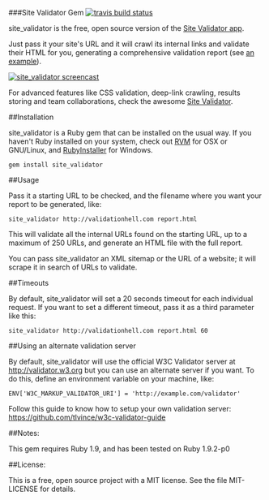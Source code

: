###Site Validator Gem [![travis build status](https://secure.travis-ci.org/jaimeiniesta/site_validator.png?branch=master)](http://travis-ci.org/jaimeiniesta/site_validator)

site_validator is the free, open source version of the [Site Validator app](https://sitevalidator.com).

Just pass it your site's URL and it will crawl its internal links and validate their HTML for you, generating a comprehensive validation report (see [an example](http://sitevalidator.com/gem/report.html)).

[![site_validator screencast](https://dl.dropboxusercontent.com/u/2268180/sitevalidator_gem_video.png)](https://sitevalidator.com/video_gem?autoplay=true)

For advanced features like CSS validation, deep-link crawling, results storing and team collaborations, check the awesome [Site Validator](https://sitevalidator.com/).

##Installation

site_validator is a Ruby gem that can be installed on the usual way. If you haven't Ruby installed on your system, check out [RVM](http://rvm.io/) for OSX or GNU/Linux, and [RubyInstaller](http://rubyinstaller.org/) for Windows.

    gem install site_validator

##Usage

Pass it a starting URL to be checked, and the filename where you want your report to be generated, like:

    site_validator http://validationhell.com report.html

This will validate all the internal URLs found on the starting URL, up to a maximum of 250 URLs, and generate an HTML file with the full report.

You can pass site_validator an XML sitemap or the URL of a website; it will scrape it in search of URLs to validate.

##Timeouts

By default, site_validator will set a 20 seconds timeout for each individual request. If you want to set a different timeout, pass it as a third parameter like this:

    site_validator http://validationhell.com report.html 60

##Using an alternate validation server

By default, site_validator will use the official W3C Validator server at http://validator.w3.org but you can use an alternate server if you want. To do this, define an environment variable on your machine, like:

    ENV['W3C_MARKUP_VALIDATOR_URI'] = 'http://example.com/validator'

Follow this guide to know how to setup your own validation server: https://github.com/tlvince/w3c-validator-guide

##Notes:

This gem requires Ruby 1.9, and has been tested on Ruby 1.9.2-p0

##License:

This is a free, open source project with a MIT license. See the file MIT-LICENSE for details.
